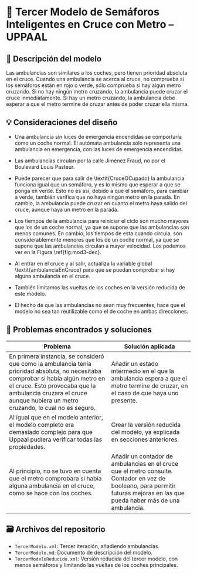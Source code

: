 # 📘 Tercer Modelo de Semáforos Inteligentes en Cruce con Metro – UPPAAL

## 📜 Descripción del modelo

Las ambulancias son similares a los coches, pero tienen prioridad absoluta en el cruce. Cuando una ambulancia se acerca al cruce, no comprueba si los semáforos están en rojo o verde, sólo comprueba si hay algún metro cruzando. Si no hay ningún metro cruzando, la ambulancia puede cruzar el cruce inmediatamente. Si hay un metro cruzando, la ambulancia debe esperar a que el metro termine de cruzar antes de poder cruzar ella misma.


## 💡 Consideraciones del diseño

- Una ambulancia sin luces de emergencia encendidas se comportaría como un coche normal. El autómata ambulancia sólo representa una ambulancia en emergencia, con las luces de emergencia encendidas.

- Las ambulancias circulan por la calle Jiménez Fraud, no por el Boulevard Louis Pasteur.

- Puede parecer que para salir de \textit{CruceOCupado} la ambulancia funciona igual que un semáforo, y es lo mismo que esperar a que se ponga en verde. Esto no es así, debido a que el semáforo, para cambiar a verde, también verifica que no haya ningún metro en la parada. En cambio, la ambulancia puede cruzar en cuanto el metro haya salido del cruce, aunque haya un metro en la parada.

- Los tiempos de la ambulancia para reiniciar el ciclo son mucho mayores que los de un coche normal, ya que se supone que las ambulancias son menos comunes. En cambio, los tiempos de esta cuando circula, son considerablemente menores que los de un coche normal, ya que se supone que las ambulancias circulan a mayor velocidad. Los podemos ver en la Figura \ref{fig:mod3-dec}. 

- Al entrar en el cruce y al salir, actualiza la variable global \textit{ambulanciaEnCruce} para que se puedan comprobar si hay alguna ambulancia en el cruce.

- También limitamos las vueltas de los coches en la versión reducida de este modelo.

- El hecho de que las ambulancias no sean muy frecuentes, hace que el modelo no sea tan reutilizable como el de coche en ambas direcciones.

## 🐞 Problemas encontrados y soluciones

| Problema                                      | Solución aplicada                                |
|----------------------------------------------|--------------------------------------------------|
| En primera instancia, se consideró que como la ambulancia tenía prioridad absoluta, no necesitaba comprobar si había algún metro en el cruce. Esto provocaba que la ambulancia cruzara el cruce aunque hubiera un metro cruzando, lo cual no es seguro. | Añadir un estado intermedio en el que la ambulancia espera a que el metro termine de cruzar, en el caso de que haya uno presente. |
| Al igual que en el modelo anterior, el modelo completo era demasiado complejo para que Uppaal pudiera verificar todas las propiedades. | Crear la versión reducida del modelo, ya explicada en secciones anteriores. |
| Al principio, no se tuvo en cuenta que el metro comprobara si había alguna ambulancia en el cruce, como se hace con los coches. | Añadir un contador de ambulancias en el cruce que el metro consulte. Contador en vez de booleano, para permitir futuras mejoras en las que pueda haber más de una ambulancia. |



## 🗃️ Archivos del repositorio

- `TercerModelo.xml`: Tercer iteración, añadiendo ambulancias.
- `TercerModelo.md`: Documento de descripción del modelo.
- `TercerModeloReducido.xml`: Versión reducida del tercer modelo, con menos semáforos y limitando las vueltas de los coches principales.